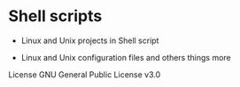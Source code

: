 # Shell scripts

- Linux and Unix projects in Shell script

- Linux and Unix configuration files and others things more



License
GNU General Public License v3.0

